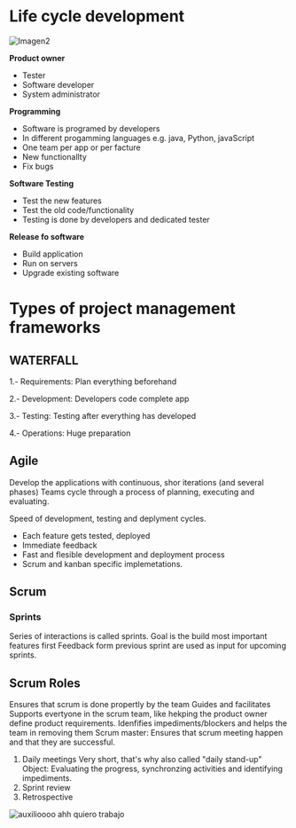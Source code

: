 # Life cycle development


![Imagen2](https://user-images.githubusercontent.com/114703394/231704976-ead5d4e8-918f-4a70-b4aa-6c397f0a7899.png)


**Product owner** 
- Tester
- Software developer
- System administrator

**Programming** 
- Software is programed by developers
- In different progamming languages e.g. java, Python, javaScript
- One team per app or per facture
- New functionallty
- Fix bugs

**Software Testing**
- Test the new features
- Test the old code/functionality
- Testing is done by developers and dedicated tester

**Release fo software**
- Build application 
- Run on servers
- Upgrade existing software

# Types of project management frameworks 

## WATERFALL

1.- Requirements: Plan everything beforehand

2.- Development: Developers code complete app

3.- Testing: Testing after everything has developed

4.- Operations: Huge preparation 


## Agile
Develop the applications with continuous, shor iterations (and several phases)
Teams cycle through a process of planning, executing and evaluating. 

Speed of development, testing and deplyment cycles.
- Each feature gets tested, deployed
- Immediate feedback
- Fast and flesible development and deployment process
- Scrum and kanban specific implemetations. 

## Scrum

### Sprints
Series of interactions is called sprints.
Goal is the build most important features first
Feedback form previous sprint are used as input for upcoming sprints.

## Scrum Roles
Ensures that scrum is done propertly by the team 
Guides and facilitates
Supports evertyone in the scrum team, like hekping the product owner define product requirements. 
Idenfifies impediments/blockers and helps the team in removing them 
Scrum master: Ensures that scrum meeting happen and that they are successful.  
1) Daily meetings
    Very short, that's why also called "daily stand-up"
    Object: Evaluating the progress, synchronzing activities and identifying impediments. 
2) Sprint review
3) Retrospective 

![auxilioooo ahh quiero trabajo](https://user-images.githubusercontent.com/114703394/231859411-70d3fee3-8fc0-471d-9795-e3692a3f40e1.png)






